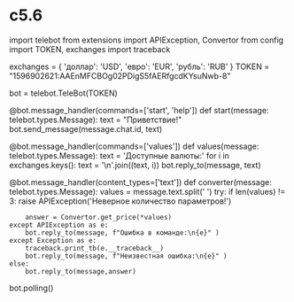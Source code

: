 # c5.6
import telebot
from extensions import APIException, Convertor
from config import TOKEN, exchanges
import traceback

exchanges = {
    'доллар': 'USD',
    'евро': 'EUR',
    'рубль': 'RUB'
}
TOKEN = "1596902621:AAEnMFCBOg02PDigS5fAERfgcdKYsuNwb-8"

bot = telebot.TeleBot(TOKEN)

@bot.message_handler(commands=['start', 'help'])
def start(message: telebot.types.Message):
    text = "Приветствие!"
    bot.send_message(message.chat.id, text)

@bot.message_handler(commands=['values'])
def values(message: telebot.types.Message):
    text = 'Доступные валюты:'
    for i in exchanges.keys():
        text = '\n'.join((text, i))
    bot.reply_to(message, text)

@bot.message_handler(content_types=['text'])
def converter(message: telebot.types.Message):
    values = message.text.split(' ')
    try:
        if len(values) != 3:
            raise APIException('Неверное количество параметров!')
        
        answer = Convertor.get_price(*values)
    except APIException as e:
        bot.reply_to(message, f"Ошибка в команде:\n{e}" )
    except Exception as e:
        traceback.print_tb(e.__traceback__)
        bot.reply_to(message, f"Неизвестная ошибка:\n{e}" )
    else:
        bot.reply_to(message,answer)

bot.polling()
